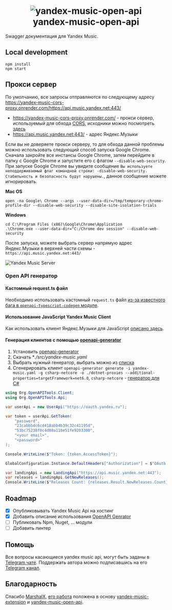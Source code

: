 <h1 align="center"><img alt="yandex-music-open-api" src="./assets/logo.svg" style="max-width:50rem"><br />yandex-music-open-api</h1>

Swagger документация для Yandex Music.

## Local development

```
npm install
npm start
```

## Прокси сервер

По умолчанию, все запросы отправляются по следующему адресу https://yandex-music-cors-proxy.onrender.com/https://api.music.yandex.net:443/
- https://yandex-music-cors-proxy.onrender.com/ - прокси сервер, используемый для обхода [CORS](https://habr.com/ru/company/macloud/blog/553826/), исходники можно посмотреть [здесь](https://github.com/acherkashin/yandex-music-cors-proxy)
- https://api.music.yandex.net:443/ - адрес Яндекс.Музыки

Если вы не доверяете прокси серверу, то для обхода данной проблемы можно использовать следующий способ запуска Google Chrome. Сначала закройте все инстансы Google Chrome, затем перейдите в папку с Google Chrome и запустите его с флагом `--disable-web-security`. При запуске Google Chrome вы увидите сообщение `Вы используете неподдерживаемый флаг командной строки: -disable-web-security. Стабильность и безопасность будут нарушены.`, данное сообщение можете игнорировать. 

**Mac OS** 

```
open -na Google\ Chrome --args --user-data-dir=/tmp/temporary-chrome-profile-dir --disable-web-security --disable-site-isolation-trials
```

**Windows**

```
cd C:\Program Files (x86)\Google\Chrome\Application
.\Chrome.exe --user-data-dir="C:/Chrome dev session" --disable-web-security
```

После запуска, можете выбрать сервер напрямую адрес Яндекс.Музыки в верхней части схемы - `https://api.music.yandex.net:443/`

![Yandex Music Server](./assets/ym-server.png)

### Open API генератор

#### Кастомный request.ts файл 

Необходимо использовать кастомный `request.ts` файл [из-за известного бага в `openapi-typescript-codegen` модуле](https://github.com/ferdikoomen/openapi-typescript-codegen/issues/1000#issuecomment-1374436662).

#### Использование JavaScript Yandex Music Client

Как использовать клиент Яндекс.Музыки для JavaScript [описано здесь](./lib/README.md).

#### Генерация клиентов с помощью [openapi-generator](https://openapi-generator.tech/docs/usage)

1. Установить [openapi-generator](https://openapi-generator.tech/docs/installation)
2. Скачать **./src/yandex-music.yaml*
3. Выбрать нужный генератор, выбрать можно из [списка](https://openapi-generator.tech/docs/generators)
4. Сгенерировать клиент `openapi-generator generate -i yandex-music.yaml -g csharp-netcore -o ./dotnet-proxies --additional-properties=targetFramework=net6.0`, `csharp-netcore` - [генератор для C#](https://openapi-generator.tech/docs/generators/csharp-netcore/)

```csharp
using Org.OpenAPITools.Client;
using Org.OpenAPITools.Api;

var userApi = new UserApi("https://oauth.yandex.ru");

var token = userApi.GetToken(
    "password",
    "23cabbbdc6cd418abb4b39c32c41195d",
    "53bc75238f0c4d08a118e51fe9203300",
    "<your email>",
    "<password>"
);

Console.WriteLine($"Token: {token.AccessToken}");

GlobalConfiguration.Instance.DefaultHeaders["Authorization"] = $"OAuth {token.AccessToken}";

var landingApi = new LandingApi("https://api.music.yandex.net:443");
var releases = landingApi.GetNewReleases();
Console.WriteLine($"Releases Count: {releases.Result.NewReleases.Count}");
```

## Roadmap

- [x] Опубликовывать Yandex Music Api на хостинг
- [x] Добавить описание использования [OpenAPI Genrator](https://openapi-generator.tech/)
- [ ] Публиковать Npm, Nuget, ... модули
- [ ] Добавить линтер 

## Помощь

Все вопросы касающиеся yandex music api, могут быть заданы в [Telegram чате](https://t.me/yandex_music_api).
Поддержать автора можно подписавшись на его [Telegram канал](https://t.me/cherkashindev).

## Благодарность

Спасибо [MarshalX](https://github.com/MarshalX/), [его работа](https://github.com/MarshalX/yandex-music-api) положена в основу [yandex-music-extension](https://github.com/acherkashin/yandex-music-extension) и [yandex-music-open-api](https://github.com/acherkashin/yandex-music-open-api).
